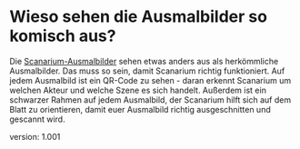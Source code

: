 # Wieso sehen die Ausmalbilder so komisch aus?

Die [Scanarium-Ausmalbilder](https://scanarium.com/#pdfs) sehen etwas anders aus als herkömmliche Ausmalbilder.
Das muss so sein, damit Scanarium richtig funktioniert.
Auf jedem Ausmalbild ist ein QR-Code zu sehen - daran erkennt Scanarium um welchen Akteur und welche Szene es sich handelt.
Außerdem ist ein schwarzer Rahmen auf jedem Ausmalbild, der Scanarium hilft sich auf dem Blatt zu orientieren, damit euer Ausmalbild richtig ausgeschnitten und gescannt wird.

version: 1.001